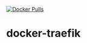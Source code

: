 [![Docker Pulls](https://badgen.net/docker/pulls/noenv/traefik)](https://hub.docker.com/r/noenv/traefik)

# docker-traefik
